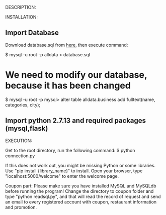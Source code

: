 DESCRIPTION:

INSTALLATION:

## Import Database
Download database.sql from [here](https://drive.google.com/open?id=0B2rvL2JjAe7kMUp6UTZNZTI3X00), 
then execute command:

$ mysql -u root -p alldata < database.sql
# We need to modify our database, because it has been changed
$ mysql -u root -p
mysql> alter table alldata.business add fulltext(name, categories, city);

## Import python 2.7.13 and required packages (mysql,flask)


EXECUTION:

Get to the root directory, run the following command:
$ python connection.py

If this does not work out, you might be missing Python or some libraries. 
Use "pip install {library_name}" to install. 
Open your browser, type "localhost:5000/welcome" to enter the welcome page.

Coupon part:
Please make sure you have installed MySQL and MySQLdb before running the program!
Change the directory to coupon folder and type "python readsql.py", and that will read the record of request and send an email to every registered account with coupon, restaurant information and promotion.
